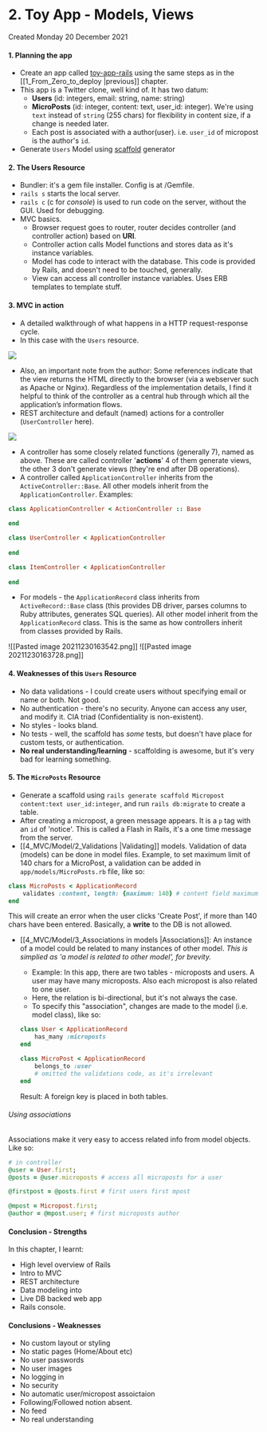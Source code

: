 # 2. Toy App - Models, Views
Created Monday 20 December 2021

#### 1. Planning the app
- Create an app called [toy-app-rails](https://github.com/exemplar-codes/toy_app_rails) using the same steps as in the [[1_From_Zero_to_deploy |previous]] chapter.
- This app is a Twitter clone, well kind of. It has two datum:
	- **Users** (id: integers, email: string, name: string)
	- **MicroPosts** (id: integer, content: text, user_id: integer). We're using `text` instead of `string` (255 chars) for flexibility in content size, if a change is needed later.
	- Each post is associated with a author(user). i.e. `user_id` of micropost is the author's `id`.
- Generate `Users` Model using [scaffold](obsidian://open?vault=rubyon-rails&file=3.%20Scaffolding) generator

#### 2. The Users Resource
* Bundler: it's a gem file installer. Config is at /Gemfile.
* `rails s` starts the local server.
* `rails c` (c for _console_) is used to run code on the server, without the GUI. Used for debugging.
* MVC basics. 
	* Browser request goes to router, router decides controller (and controller action) based on **URI**.
	* Controller action calls Model functions and stores data as it's instance variables.
	* Model has code to interact with the database. This code is provided by Rails, and doesn't need to be touched, generally.
	* View can access all controller instance variables. Uses ERB templates to template stuff.

#### 3. MVC in action
* A detailed walkthrough of what happens in a HTTP request-response cycle.
* In this case with the `Users` resource.

![](Pasted%20image%2020211220102516.png)

*  Also, an important note from the author: Some references indicate that the view returns the HTML directly to the browser (via a webserver such as Apache or Nginx). Regardless of the implementation details, I find it helpful to think of the controller as a central hub through which all the application’s information flows.
* REST architecture and default (named) actions for a controller (`UserController` here).

![](Pasted%20image%2020211220104700.png)

* A controller has some closely related functions (generally 7), named as above. These are called controller '**actions**' 4 of them generate views, the other 3 don't generate views (they're end after DB operations).
* A controller called `ApplicationController` inherits from the `ActiveController::Base`. All other models inherit from the `ApplicationController`. Examples:
```ruby
class ApplicationController < ActionController :: Base
	
end

class UserController < ApplicationController
	
end

class ItemController < ApplicationController
	
end
```

* For models - the `ApplicationRecord` class inherits from `ActiveRecord::Base` class (this provides DB driver, parses columns to Ruby attributes, generates SQL queries). All other model inherit from the `ApplicationRecord` class. This is the same as how controllers inherit from classes provided by Rails.

![[Pasted image 20211230163542.png]]
![[Pasted image 20211230163728.png]]
#### 4. Weaknesses of this `Users` Resource
* No data validations - I could create users without specifying email or name or both. Not good.
* No authentication - there's no security. Anyone can access any user, and modify it. CIA triad (Confidentiality is non-existent).
* No styles - looks bland.
* No tests - well, the scaffold has *some* tests, but doesn't have place for custom tests, or authentication.
* **No real understanding/learning** - scaffolding is awesome, but it's very bad for learning something.


#### 5. The `MicroPosts` Resource
* Generate a scaffold using `rails generate scaffold Micropost content:text user_id:integer`, and run `rails db:migrate` to create a table.
* After creating a micropost, a green message appears. It is a `p` tag with an `id` of 'notice'. This is called a Flash in Rails, it's a one time message from the server.
* [[4_MVC/Model/2_Validations |Validating]] models. Validation of data (models) can be done in model files. Example, to set maximum limit of 140 chars for a MicroPost, a validation can be added in `app/models/MicroPosts.rb` file, like so:

```ruby
class MicroPosts < ApplicationRecord
	validates :content, length: {maximum: 140} # content field maximum length
end
```

This will create an error when the user clicks 'Create Post', if more than 140 chars have been entered. Basically, a **write** to the DB is not allowed.
* [[4_MVC/Model/3_Associations in models |Associations]]: An instance of a model could be related to many instances of other model. *This is simplied as 'a model is related to other model', for brevity.* 
	* Example: In this app, there are two tables - microposts and users. A user may have many microposts. Also each micropost is also related to one user. 
	* Here, the relation is bi-directional, but it's not always the case.
	* To specify this "association", changes are made to the model (i.e. model class), like so:

	```ruby
	class User < ApplicationRecord
		has_many :microposts
	end

	class MicroPost < ApplicationRecord
		belongs_to :user
		# omitted the validations code, as it's irrelevant
	end
	```
	
	Result: A foreign key is placed in both tables.
###### Using associations
Associations make it very easy to access related info from model objects. Like so:
```ruby
# in controller
@user = User.first;
@posts = @user.microposts # access all microposts for a user

@firstpost = @posts.first # first users first mpost

@mpost = Micropost.first;
@author = @mpost.user; # first microposts author
```

#### Conclusion - Strengths
In this chapter, I learnt:
- High level overview of Rails
- Intro to MVC
- REST architecture
- Data modeling into
- Live DB backed web app
- Rails console.

#### Conclusions - Weaknesses
- No custom layout or styling
- No static pages (Home/About etc)
- No user passwords
- No user images
- No logging in
- No security
- No automatic user/micropost assoictaion
- Following/Followed notion absent.
- No feed
- No real understanding